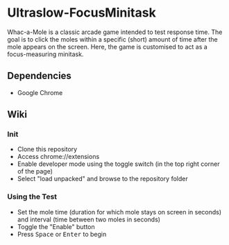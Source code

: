 # Ultraslow-FocusMinitask

Whac-a-Mole is a classic arcade game intended to test response time. The goal is to click the moles within a specific (short) amount of time after the mole appears on the screen. Here, the game is customised to act as a focus-measuring minitask.

## Dependencies

- Google Chrome

## Wiki

### Init

- Clone this repository
- Access chrome://extensions
- Enable developer mode using the toggle switch (in the top right corner of the page)
- Select "load unpacked" and browse to the repository folder

### Using the Test

- Set the mole time (duration for which mole stays on screen in seconds) and interval (time between two moles in seconds)
- Toggle the "Enable" button
- Press <kbd>Space</kbd> or <kbd>Enter</kbd> to begin
